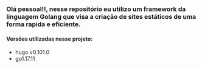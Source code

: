 ### Olá pessoal!!, nesse repositório eu utilizo um framework da linguagem Golang que visa a criação de sites estáticos de uma forma rapida e eficiente.

#### Versões utilizadas nesse projeto: 
- hugo v0.101.0
- go1.17.11
